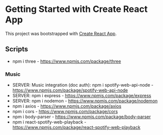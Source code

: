 # Getting Started with Create React App

This project was bootstrapped with [Create React App](https://github.com/facebook/create-react-app).

## Scripts

- npm i three - https://www.npmjs.com/package/three

### Music

- SERVER: Music integration (doc auth): npm i spotify-web-api-node - https://www.npmjs.com/package/spotify-web-api-node
- SERVER: npm i express - https://www.npmjs.com/package/express
- SERVER: npm i nodemon - https://www.npmjs.com/package/nodemon
- npm i axios - https://www.npmjs.com/package/axios
- npm i cors - https://www.npmjs.com/package/cors
- npm i body-parser - https://www.npmjs.com/package/body-parser
- npm i react-spotify-web-playback - https://www.npmjs.com/package/react-spotify-web-playback